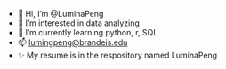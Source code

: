 - 👋 Hi, I’m @LuminaPeng
- 👀 I’m interested in data analyzing
- 🌱 I’m currently learning python, r, SQL
- 📫 lumingpeng@brandeis.edu
- ✨ My resume is in the respository named LuminaPeng 

<!---
LuminaPeng/LuminaPeng is a ✨ special ✨ repository because its `README.md` (this file) appears on your GitHub profile.
You can click the Preview link to take a look at your changes.
--->
